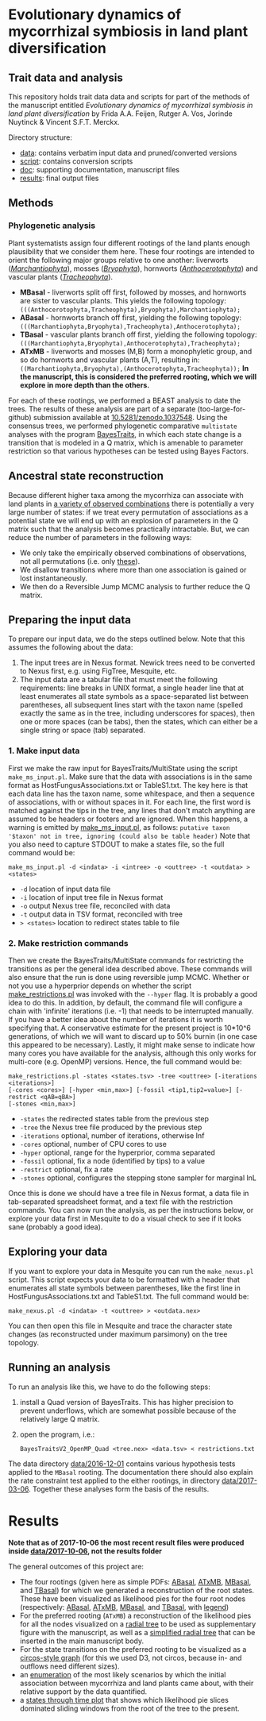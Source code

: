 Evolutionary dynamics of mycorrhizal symbiosis in land plant diversification
============================================================================
Trait data and analysis
-----------------------
This repository holds trait data data and scripts for part of the methods of the 
manuscript entitled _Evolutionary dynamics of mycorrhizal symbiosis in land plant 
diversification_ by Frida A.A. Feijen, Rutger A. Vos, Jorinde Nuytinck & 
Vincent S.F.T. Merckx. 

Directory structure:

- [data](data): contains verbatim input data and pruned/converted versions
- [script](script): contains conversion scripts
- [doc](doc): supporting documentation, manuscript files
- [results](results): final output files

## Methods

### Phylogenetic analysis

Plant systematists assign four different rootings of the land plants enough plausibility
that we consider them here. These four rootings are intended to orient the following 
major groups relative to one another: 
liverworts ([_Marchantiophyta_](http://eol.org/pages/6864901/overview)), 
mosses ([_Bryophyta_](http://eol.org/pages/3768/overview)), 
hornworts ([_Anthocerotophyta_](http://eol.org/pages/3678/overview)) and 
vascular plants ([_Tracheophyta_](http://eol.org/pages/4077/overview)).

- **MBasal** - liverworts split off first, followed by mosses, and hornworts are sister to 
  vascular plants. This yields the following topology: 
  `(((Anthocerotophyta,Tracheophyta),Bryophyta),Marchantiophyta);`  
- **ABasal** - hornworts branch off first, yielding the following topology: 
  `(((Marchantiophyta,Bryophyta),Tracheophyta),Anthocerotophyta);`
- **TBasal** - vascular plants branch off first, yielding the following topology: 
  `(((Marchantiophyta,Bryophyta),Anthocerotophyta),Tracheophyta);`
- **ATxMB** - liverworts and mosses (M,B) form a monophyletic group, and so do
  hornworts and vascular plants (A,T), resulting in: 
  `((Marchantiophyta,Bryophyta),(Anthocerotophyta,Tracheophyta));`
  **In the manuscript, this is considered the preferred rooting, which we will explore 
  in more depth than the others.**

For each of these rootings, we performed a BEAST analysis to date the trees. The results
of these analysis are part of a separate (too-large-for-github) submission available at
[10.5281/zenodo.1037548](http://doi.org/10.5281/zenodo.1037548). Using the consensus trees,
we performed phylogenetic comparative `multistate` analyses with the program
[BayesTraits](http://www.evolution.rdg.ac.uk/BayesTraits.html), in which each state change 
is a transition that is modeled in a Q matrix, which is amenable to parameter restriction
so that various hypotheses can be tested using Bayes Factors.

## Ancestral state reconstruction

Because different higher taxa among the mycorrhiza can associate with land plants in 
[a variety of observed combinations](results/legend.pdf) there is potentially a very 
large number of states: if we treat every permutation of associations as a potential 
state we will end up with an explosion of parameters in the Q matrix such that the 
analysis becomes practically intractable. But, we can reduce the number of parameters 
in the following ways:

- We only take the empirically observed combinations of observations, not all 
  permutations (i.e. only [these](results/legend.pdf)).
- We disallow transitions where more than one association is gained or lost 
  instantaneously.
- We then do a Reversible Jump MCMC analysis to further reduce the Q matrix.

## Preparing the input data

To prepare our input data, we do the steps outlined below. Note that this assumes the 
following about the data:

1. The input trees are in Nexus format. Newick trees need to be converted to Nexus first,
   e.g. using FigTree, Mesquite, etc.
2. The input data are a tabular file that must meet the following requirements: line 
   breaks in UNIX format, a single header line that at least enumerates all state symbols
   as a space-separated list between parentheses, all subsequent lines start with the 
   taxon name (spelled exactly the same as in the tree, including underscores for spaces),
   then one or more spaces (can be tabs), then the states, which can either be a single
   string or space (tab) separated.

### 1. Make input data

First we make the raw input for BayesTraits/MultiState using the script 
`make_ms_input.pl`. Make sure that the data with associations is in the same format as 
HostFungusAssociations.txt or TableS1.txt. The key here is that each data line has the 
taxon name, some whitespace, and then a sequence of associations, with or without 
spaces in it. For each line, the first word is matched against the tips in the tree, 
any lines that don't match anything are assumed to be headers or footers and are 
ignored. When this happens, a warning is emitted by 
[make_ms_input.pl](script/make_ms_input.pl), as follows:
`putative taxon '$taxon' not in tree, ignoring (could also be table header)`
Note that you also need to capture STDOUT to make a states file, so the full command
would be:

    make_ms_input.pl -d <indata> -i <intree> -o <outtree> -t <outdata> > <states>

- `-d` location of input data file
- `-i` location of input tree file in Nexus format
- `-o` output Nexus tree file, reconciled with data
- `-t` output data in TSV format, reconciled with tree
- `> <states>` location to redirect states table to file

### 2. Make restriction commands

Then we create the BayesTraits/MultiState commands for restricting the transitions as
per the general idea described above. These commands will also ensure that the run is
done using reversible jump MCMC. Whether or not you use a hyperprior depends on whether
the script [make_restrictions.pl](script/make_restrictions.pl) was invoked with the 
`--hyper` flag. It is probably a good idea to do this. In addition, by default, the 
command file will configure a chain with 'infinite' iterations (i.e. -1) that needs to 
be interrupted manually. If you have a better idea about the number of iterations it is 
worth specifying that. A conservative estimate for the present project is 10*10^6 
generations, of which we will want to discard up to 50% burnin (in one case this 
appeared to be necessary). Lastly, it might make sense to indicate how many cores you 
have available for the analysis, although this only works for multi-core (e.g. OpenMP) 
versions. Hence, the full command would be:

    make_restrictions.pl -states <states.tsv> -tree <outtree> [-iterations <iterations>] 
    [-cores <cores>] [-hyper <min,max>] [-fossil <tip1,tip2=value>] [-restrict <qAB=qBA>]
    [-stones <min,max>]

- `-states` the redirected states table from the previous step
- `-tree` the Nexus tree file produced by the previous step
- `-iterations` optional, number of iterations, otherwise Inf
- `-cores` optional, number of CPU cores to use
- `-hyper` optional, range for the hyperprior, comma separated
- `-fossil` optional, fix a node (identified by tips) to a value
- `-restrict` optional, fix a rate
- `-stones` optional, configures the stepping stone sampler for marginal lnL
   
Once this is done we should have a tree file in Nexus format, a data file in tab-separated
spreadsheet format, and a text file with the restriction commands. You can now run the
analysis, as per the instructions below, or explore your data first in Mesquite to do a
visual check to see if it looks sane (probably a good idea).

## Exploring your data

If you want to explore your data in Mesquite you can run the `make_nexus.pl` script. 
This script expects your data to be formatted with a header that enumerates all state 
symbols between parentheses, like the first line in HostFungusAssociations.txt and 
TableS1.txt. The full command would be:

    make_nexus.pl -d <indata> -t <outtree> > <outdata.nex>

You can then open this file in Mesquite and trace the character state changes (as 
reconstructed under maximum parsimony) on the tree topology.

## Running an analysis

To run an analysis like this, we have to do the following steps:

1. install a Quad version of BayesTraits. This has higher precision to prevent underflows,
   which are somewhat possible because of the relatively large Q matrix.
2. open the program, i.e.:

    `BayesTraitsV2_OpenMP_Quad <tree.nex> <data.tsv> < restrictions.txt`

The data directory [data/2016-12-01](data/2016-12-01) contains various hypothesis tests 
applied to the `MBasal` rooting. The documentation there should also explain the rate 
constraint test applied to the either rootings, in directory 
[data/2017-03-06](data/2017-03-06). Together these analyses form the basis of the results.

# Results

**Note that as of 2017-10-06 the most recent result files were produced inside 
[data/2017-10-06](data/2017-10-06), not the results folder**

The general outcomes of this project are:

- The four rootings (given here as simple PDFs: 
  [ABasal](data/2017-03-16/ABasal.pdf), 
  [ATxMB](data/2017-03-16/ATxMB.pdf), 
  [MBasal](data/2017-03-16/MBasal.pdf), and 
  [TBasal](data/2017-03-16/TBasal.pdf)) for which we generated
  a reconstruction of the root states. These have been visualized as likelihood pies for 
  the four root nodes (respectively:
  [ABasal](results/ABasal_pie_simple.pdf),
  [ATxMB](results/ATxMB_pie_simple.pdf), 
  [MBasal](results/MBasal_pie_simple.pdf), and
  [TBasal](results/TBasal_pie_simple.pdf),
  with [legend](results/legend.pdf))
- For the preferred rooting (`ATxMB`) a reconstruction of the likelihood pies for all the 
  nodes visualized on a [radial tree](data/2017-10-06/Tree.nex.bt.nex.supp.pdf) to
  be used as supplementary figure with the manuscript, as well as a 
  [simplified radial tree](data/2017-10-06/Tree.nex.bt.nex.ms.pdf) that can be 
  inserted in the main manuscript body.
- For the state transitions on the preferred rooting to be visualized as a 
  [circos-style graph](data/2017-10-06/d3.pdf) (for this we used D3, not circos, because in- 
  and outflows need different sizes).
- an [enumeration](results/RateConstraints.xlsx) of the most likely 
  scenarios by which the initial association between mycorrhiza and land plants came 
  about, with their relative support by the data quantified.
- a [states through time plot](data/2017-10-06/StatesThroughTime-bin50.pdf) that
  shows which likelihood pie slices dominated sliding windows from the root of the tree
  to the present.
